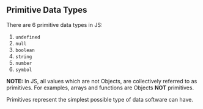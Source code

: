 ## **Primitive Data Types**

There are 6 primitive data types in JS:

1. `undefined`
2. `null`
3. `boolean`
4. `string`
5. `number`
6. `symbol`

**NOTE:** In JS, all values which are not Objects, are collectively referred to as primitives. For examples, arrays and functions are Objects **NOT** primitives.

Primitives represent the simplest possible type of data software can have.
